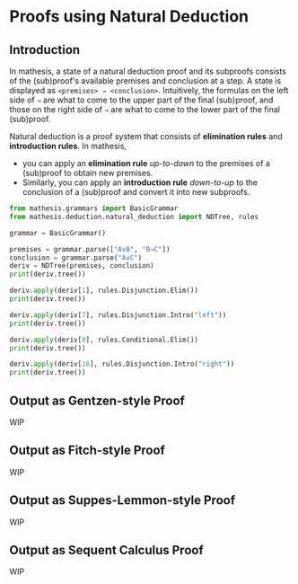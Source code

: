 # Proofs using Natural Deduction

## Introduction

In mathesis, a state of a natural deduction proof and its subproofs consists of the (sub)proof's available premises and conclusion at a step.
A state is displayed as `<premises> ⇒ <conclusion>`.
Intuitively, the formulas on the left side of `⇒` are what to come to the upper part of the final (sub)proof, and those on the right side of `⇒` are what to come to the lower part of the final (sub)proof.

Natural deduction is a proof system that consists of **elimination rules** and **introduction rules**. In mathesis,

- you can apply an **elimination rule** *up-to-down* to the premises of a (sub)proof to obtain new premises.
- Similarly, you can apply an **introduction rule** *down-to-up* to the conclusion of a (sub)proof and convert it into new subproofs.

```python exec="1" result="text" source="above"
from mathesis.grammars import BasicGrammar
from mathesis.deduction.natural_deduction import NDTree, rules

grammar = BasicGrammar()

premises = grammar.parse(["A∨B", "B→C"])
conclusion = grammar.parse("A∨C")
deriv = NDTree(premises, conclusion)
print(deriv.tree())

deriv.apply(deriv[1], rules.Disjunction.Elim())
print(deriv.tree())

deriv.apply(deriv[7], rules.Disjunction.Intro("left"))
print(deriv.tree())

deriv.apply(deriv[8], rules.Conditional.Elim())
print(deriv.tree())

deriv.apply(deriv[16], rules.Disjunction.Intro("right"))
print(deriv.tree())
```

## Output as Gentzen-style Proof

WIP

## Output as Fitch-style Proof

WIP

## Output as Suppes-Lemmon-style Proof

WIP

## Output as Sequent Calculus Proof

WIP
